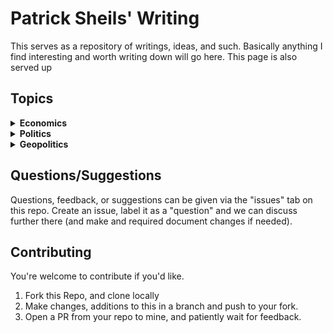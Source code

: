 # Patrick Sheils' Writing

This serves as a repository of writings, ideas, and such. Basically anything I find interesting and worth writing down will go here. This page is also served up

## Topics

 <details>
  <summary><strong>Economics</strong></summary>

  <ul>
    <li><a href="./economics/finanzielle-sanierung">Financial Reconstruction</a></li>
    <li><a href="./economics/kryptowährung">Crypto Currency</a></li>
    <li><a href="./economics/rekapitalisierung-und-inflation">Recapitalisation & Inflation</a></li>
    <li><a href="./economics/steuerpolitische-subventionierung">Tax Policy & MNC Subsidies</a></li>
  </ul>
</details>

<details>
  <summary><strong>Politics</strong></summary>
  
  * [Ideological War](./politics/ideologischer-krieg)
  * [Neocolonialism](./politics/neokolonialismus)
  * [Political Creativity](./politics/politische-kreativität)

  #### Miscellaneous
  * [Collective Morality](./politics/miscellaneous/grundgesetz-des-volkes) 

</details>

<details>
  <summary><strong>Geopolitics</strong></summary>
  
  * [Irish Rearmament](./geopolitics/wiederbewaffnung)
</details>

## Questions/Suggestions

Questions, feedback, or suggestions can be given via the "issues" tab on this repo. Create an issue, label it as a "question" and we can discuss further there (and make and required document changes if needed).

## Contributing
You're welcome to contribute if you'd like.

1. Fork this Repo, and clone locally
2. Make changes, additions to this in a branch and push to your fork.
3. Open a PR from your repo to mine, and patiently wait for feedback.